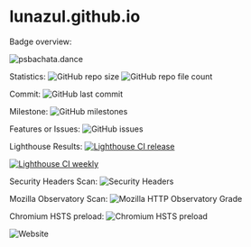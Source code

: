# lunazul.github.io

Badge overview:

![psbachata.dance](https://img.shields.io/website?down_color=red&down_message=offline&label=psbachata.dance&style=plastic&up_color=green&up_message=online&url=https%3A%2F%2Fpsbachata.dance)

Statistics:
![GitHub repo size](https://img.shields.io/github/repo-size/lunazul/lunazul.github.io?style=plastic)
![GitHub repo file count](https://img.shields.io/github/directory-file-count/lunazul/lunazul.github.io?style=plastic)

Commit:
![GitHub last commit](https://img.shields.io/github/last-commit/lunazul/lunazul.github.io?style=plastic)

Milestone:
![GitHub milestones](https://img.shields.io/github/milestones/all/lunazul/lunazul.github.io?style=plastic)

Features or Issues:
![GitHub issues](https://img.shields.io/github/issues-raw/lunazul/lunazul.github.io?style=plastic)

Lighthouse Results:
[![Lighthouse CI release](https://github.com/lunazul/lunazul.github.io/actions/workflows/production_lighthouse.yml/badge.svg?branch=production)](https://github.com/lunazul/lunazul.github.io/actions/workflows/production_lighthouse.yml)

[![Lighthouse CI weekly](https://github.com/lunazul/lunazul.github.io/actions/workflows/cron_lighthouse_sunday.yml/badge.svg?branch=production)](https://github.com/lunazul/lunazul.github.io/actions/workflows/cron_lighthouse_sunday.yml)

Security Headers Scan:
![Security Headers](https://img.shields.io/security-headers?style=plastic&url=https%3A%2F%2Fpsbachata.dance)

Mozilla Observatory Scan:
![Mozilla HTTP Observatory Grade](https://img.shields.io/mozilla-observatory/grade-score/psbachata.dance?publish&style=plastic)

Chromium HSTS preload:
![Chromium HSTS preload](https://img.shields.io/hsts/preload/psbachata.dance?style=plastic)

![Website](https://img.shields.io/website?down_color=red&down_message=offline&label=testpage&style=plastic&up_color=green&up_message=online&url=https%3A%2F%2Fbachata-regensburg.de)
